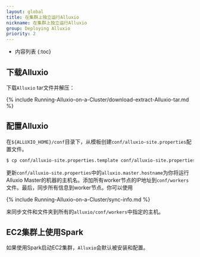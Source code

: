 ```yaml
---
layout: global
title: 在集群上独立运行Alluxio
nickname: 在集群上独立运行Alluxio
group: Deploying Alluxio
priority: 2
---
```


* 内容列表
{:toc}

## 下载Alluxio

下载`Alluxio` tar文件并解压：

{% include Running-Alluxio-on-a-Cluster/download-extract-Alluxio-tar.md %}

## 配置Alluxio

在`${ALLUXIO_HOME}/conf`目录下，从模板创建`conf/alluxio-site.properties`配置文件。

```bash
$ cp conf/alluxio-site.properties.template conf/alluxio-site.properties
```

更新`conf/alluxio-site.properties`中的`alluxio.master.hostname`为你将运行Alluxio Master的机器的主机名。添加所有worker节点的IP地址到`conf/workers`文件。最后，同步所有信息到worker节点。你可以使用

{% include Running-Alluxio-on-a-Cluster/sync-info.md %}

来同步文件和文件夹到所有的`alluxio/conf/workers`中指定的主机。

## EC2集群上使用Spark
如果使用Spark启动EC2集群，`Alluxio`会默认被安装和配置。
